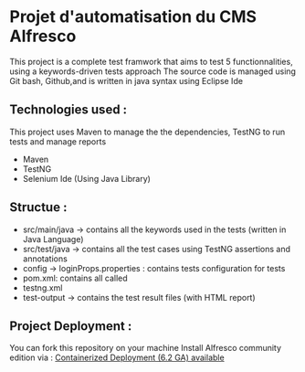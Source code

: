 # Projet d'automatisation du CMS Alfresco

This project is a complete test framwork that aims to test 5 functionnalities, using a keywords-driven tests approach
The source code is managed using Git bash, Github,and is written in java syntax using Eclipse Ide


## Technologies used :
This project uses Maven to manage the the dependencies, TestNG to run tests and manage reports
*  Maven
*  TestNG
*  Selenium Ide (Using Java Library)


## Structue :
*  src/main/java ->
    contains all the keywords used in the tests (written in Java Language)
*  src/test/java ->
    contains all the test cases using TestNG assertions and annotations
*  config -> 
    loginProps.properties : contains tests configuration for tests
*  pom.xml: contains all called
*  testng.xml
*  test-output ->
    contains the test result files (with HTML report)
    
## Project Deployment :
You can fork this repository on your machine
Install Alfresco community edition via : [Containerized Deployment (6.2 GA) available](https://www.alfresco.com/thank-you/thank-you-downloading-alfresco-community-edition) 
